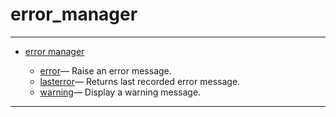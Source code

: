 <!DOCTYPE html PUBLIC "-//W3C//DTD XHTML 1.0 Strict//EN"
"http://www.w3.org/TR/xhtml1/DTD/xhtml1-strict.dtd">
<head>
<html xmlns = "http://www.w3.org/1999/xhtml">
<meta name="generator" content=
"HTML Generated by Nelson"/>
<title>error_manager</title>
</head>

<body>
<body>
<h1 class = "refname">error_manager</h1>
<hr/>

<div>
<ul>
<li><a href = "chapter_error_manager.md" class = "chapter">error manager</a></li>
<ul class = "list-chapter">
<li><a href = error.md class = "refentry">error</a>&mdash; <span class = "refentry-description">Raise an error message.</span></li>
<li><a href = lasterror.md class = "refentry">lasterror</a>&mdash; <span class = "refentry-description">Returns last recorded error message.</span></li>
<li><a href = warning.md class = "refentry">warning</a>&mdash; <span class = "refentry-description">Display a warning message.</span></li>
</ul>
</ul>
</div>
<hr/>

</body>
</html>

